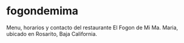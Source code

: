 # fogondemima
Menu, horarios y contacto del restaurante El Fogon de Mi Ma. Maria, ubicado en Rosarito, Baja California.
